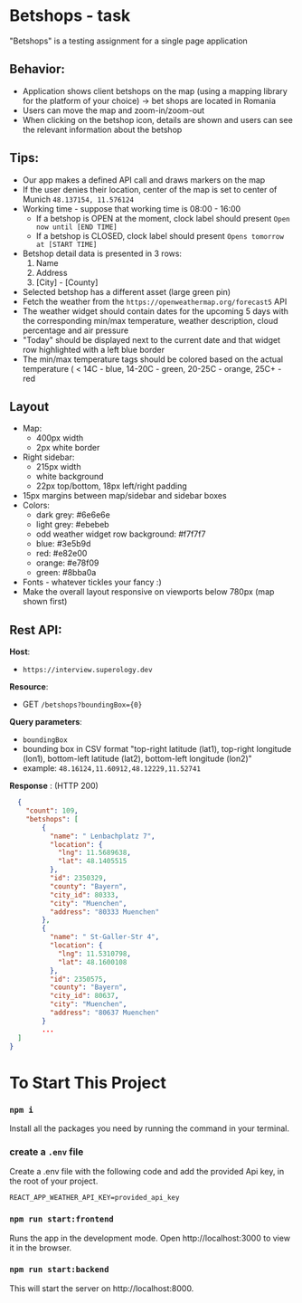 # Betshops - task

"Betshops" is a testing assignment for a single page application

## Behavior:

- Application shows client betshops on the map (using a mapping library for the platform of your choice) -> bet shops are located in Romania
- Users can move the map and zoom-in/zoom-out
- When clicking on the betshop icon, details are shown and users can see the relevant information about the betshop

## Tips:

- Our app makes a defined API call and draws markers on the map
- If the user denies their location, center of the map is set to center of Munich `48.137154, 11.576124`
- Working time - suppose that working time is 08:00 - 16:00
  - If a betshop is OPEN at the moment, clock label should present `Open now until [END TIME]`
  - If a betshop is CLOSED, clock label should present `Opens tomorrow at [START TIME]`
- Betshop detail data is presented in 3 rows:
  1. Name
  2. Address
  3. [City] - [County]
- Selected betshop has a different asset (large green pin)
- Fetch the weather from the `https://openweathermap.org/forecast5` API
- The weather widget should contain dates for the upcoming 5 days with the corresponding min/max temperature, weather description, cloud percentage and air pressure
- "Today" should be displayed next to the current date and that widget row highlighted with a left blue border
- The min/max temperature tags should be colored based on the actual temperature ( < 14C - blue, 14-20C - green, 20-25C - orange, 25C+ - red

## Layout

- Map:
  - 400px width
  - 2px white border
- Right sidebar:
  - 215px width
  - white background
  - 22px top/bottom, 18px left/right padding
- 15px margins between map/sidebar and sidebar boxes
- Colors:
  - dark grey: #6e6e6e
  - light grey: #ebebeb
  - odd weather widget row background: #f7f7f7
  - blue: #3e5b9d
  - red: #e82e00
  - orange: #e78f09
  - green: #8bba0a
- Fonts - whatever tickles your fancy :)
- Make the overall layout responsive on viewports below 780px (map shown first)

## Rest API:

**Host**:

- `https://interview.superology.dev`

**Resource**:

- GET `/betshops?boundingBox={0}`

**Query parameters**:

- `boundingBox`
- bounding box in CSV format "top-right latitude (lat1), top-right longitude (lon1), bottom-left latitude (lat2), bottom-left longitude (lon2)"
- example: `48.16124,11.60912,48.12229,11.52741`

**Response** : (HTTP 200)

```json
  {
	"count": 109,
	"betshops": [
		{
		  "name": " Lenbachplatz 7",
		  "location": {
			"lng": 11.5689638,
			"lat": 48.1405515
		  },
		  "id": 2350329,
		  "county": "Bayern",
		  "city_id": 80333,
		  "city": "Muenchen",
		  "address": "80333 Muenchen"
		},
		{
		  "name": " St-Galler-Str 4",
		  "location": {
			"lng": 11.5310798,
			"lat": 48.1600108
		  },
		  "id": 2350575,
		  "county": "Bayern",
		  "city_id": 80637,
		  "city": "Muenchen",
		  "address": "80637 Muenchen"
		}
		...
  ]
}
```

# To Start This Project

### `npm i`

Install all the packages you need by running the command in your terminal.

### create a `.env` file

Create a .env file with the following code and add the provided Api key, in the root of your project.

```
REACT_APP_WEATHER_API_KEY=provided_api_key
```

### `npm run start:frontend`

Runs the app in the development mode.
Open http://localhost:3000 to view it in the browser.

### `npm run start:backend`

This will start the server on http://localhost:8000.
